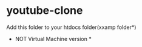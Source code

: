 # youtube-clone
Add this folder to your htdocs folder(xxamp folder*)

* NOT Virtual Machine version *
